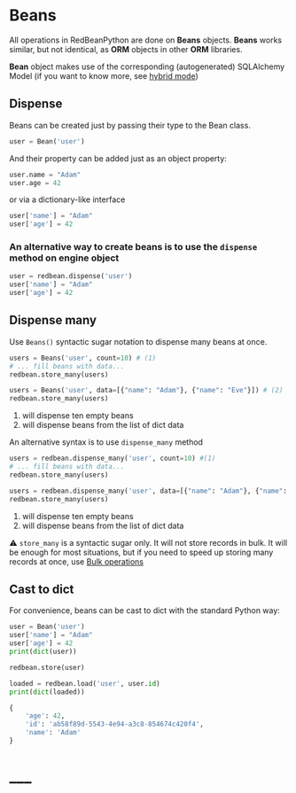 # Beans

All operations in RedBeanPython are done on **Beans** objects. **Beans** works similar, but not identical, as **ORM** objects in other **ORM** libraries.

**Bean** object makes use of the corresponding (autogenerated) SQLAlchemy Model (if you want to know more, see [hybrid mode](hybrid_mode.md))

## Dispense

Beans can be created just by passing their type to the Bean class.

```python
user = Bean('user')
```

And their property can be added just as an object property:

```python
user.name = "Adam"
user.age = 42
```

or via a dictionary-like interface

```python
user['name'] = "Adam"
user['age'] = 42
```

### An alternative way to create beans is to use the `dispense` method on engine object


```python
user = redbean.dispense('user')
user['name'] = "Adam"
user['age'] = 42
```

## Dispense many


Use `Beans()` syntactic sugar notation to dispense many beans at once.

```python
users = Beans('user', count=10) # (1)
# ... fill beans with data...
redbean.store_many(users)

users = Beans('user', data=[{"name": "Adam"}, {"name": "Eve"}]) # (2)
redbean.store_many(users)
```

1. will dispense ten empty beans
2. will dispense beans from the list of dict data

An alternative syntax is to use `dispense_many` method

```python
users = redbean.dispense_many('user', count=10) #(1)
# ... fill beans with data...
redbean.store_many(users)

users = redbean.dispense_many('user', data=[{"name": "Adam"}, {"name": "Eve"}]) #(2)
redbean.store_many(users)
```

1. will dispense ten empty beans
2. will dispense beans from the list of dict data

:warning: `store_many` is a syntactic sugar only. It will not store records in bulk. It will be enough for most situations, but if you need to speed up storing many records at once, use [Bulk operations](bulk_operations.md)

## Cast to dict

For convenience, beans can be cast to dict with the standard Python way:

```python
user = Bean('user')
user['name'] = "Adam"
user['age'] = 42
print(dict(user))

redbean.store(user)

loaded = redbean.load('user', user.id)
print(dict(loaded))
```

```python
{
    'age': 42,
    'id': 'ab58f89d-5543-4e94-a3c8-854674c420f4', 
    'name': 'Adam'
}
```

#
# ___
